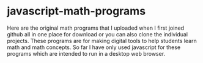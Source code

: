 # javascript-math-programs
Here are the original math programs that I uploaded when I first joined github all in one place for download or you can also clone the individual projects.
These programs are for making digital tools to help students learn math and math concepts. So far I have only used javascript for these programs which are intended to run in a desktop web browser.
